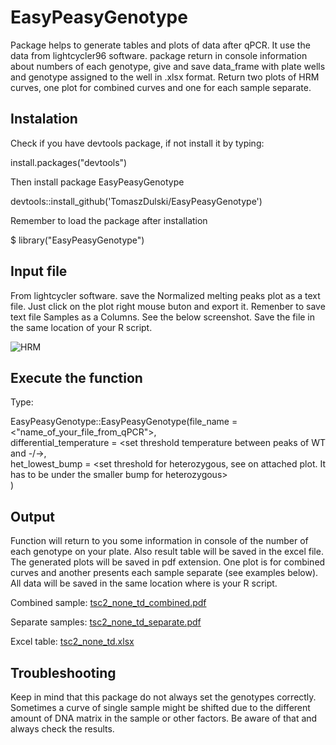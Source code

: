 # EasyPeasyGenotype
Package helps to generate tables and plots of data after qPCR. It use the data from lightcycler96 software. package return in console information about numbers of each genotype, give and save data_frame with plate wells and genotype assigned to the well in .xlsx format. Return two plots of HRM curves, one plot for combined curves and one for each sample separate.

## Instalation
Check if you have devtools package, if not install it by typing: 

install.packages("devtools")

Then install package EasyPeasyGenotype

devtools::install_github('TomaszDulski/EasyPeasyGenotype')

Remember to load the package after installation 

$ library("EasyPeasyGenotype")

## Input file
From lightcycler software. save the Normalized melting peaks plot as a text file. Just click on the plot right mouse buton and export it. Remenber to save text file Samples as a Columns. See the below screenshot. Save the file in the same location of your R script.

![HRM](https://github.com/TomaszDulski/EasyPeasyGenotype/assets/95283499/a035cfbe-f5a2-4b80-afd8-416e50681562)

## Execute the function

Type:

EasyPeasyGenotype::EasyPeasyGenotype(file_name = <"name_of_your_file_from_qPCR">, \
                                      differential_temperature = <set threshold temperature between peaks of WT and -/->, \
                                      het_lowest_bump = <set threshold for heterozygous, see on attached plot. It has to be under the smaller bump for heterozygous> \
                                      ) 


## Output

Function will return to you some information in console of the number of each genotype on your plate. Also result table will be saved in the excel file. The generated plots will be saved in pdf extension. One plot is for combined curves and another presents each sample separate (see examples below). All data will be saved in the same location where is your R script. 

Combined sample:
[tsc2_none_td_combined.pdf](https://github.com/TomaszDulski/EasyPeasyGenotype/files/14097327/tsc2_none_td_combined.pdf)

Separate samples:
[tsc2_none_td_separate.pdf](https://github.com/TomaszDulski/EasyPeasyGenotype/files/14097347/tsc2_none_td_separate.pdf)

Excel table:
[tsc2_none_td.xlsx](https://github.com/TomaszDulski/EasyPeasyGenotype/files/14097516/tsc2_none_td.xlsx)


## Troubleshooting

Keep in mind that this package do not always set the genotypes correctly. Sometimes a curve of single sample might be shifted due to the different amount of DNA matrix in the sample or other factors. Be aware of that and always check the results.  
